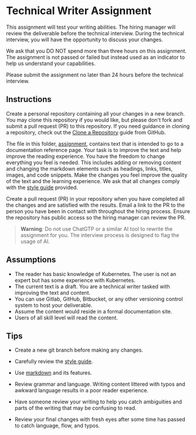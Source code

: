 # Technical Writer Assignment

This assignment will test your writing abilities. The hiring manager will review the deliverable before the technical interview. During the technical interview, you will have the opportunity to discuss your changes.

We ask that you DO NOT spend more than three hours on this assignment. The assignment is not passed or failed but instead used as an indicator to help us understand your capabilities. 

Please submit the assignment no later than 24 hours before the technical interview.

## Instructions

Create a personal repository containing all your changes in a new branch. You may clone this repository if you would like, but please don't fork and submit a pull request (PR) to this repository. If you need guidance in cloning a repository, check out the [Clone a Repository](https://docs.github.com/en/repositories/creating-and-managing-repositories/cloning-a-repository) guide from GitHub.

The file in this folder, [assignment](assignment.md), contains text that is intended to go to a documentation reference page. Your task is to improve the text and help improve the reading experience. You have the freedom to change everything you feel is needed. This includes adding or removing content and changing the markdown elements such as headings, links, titles, images, and code snippets. Make the changes you feel improve the quality of the text and the learning experience. We ask that all changes comply with the [style guide](/style_guide.md) provided.

Create a pull request (PR) in your repository when you have completed all the changes and are satisfied with the results. Email a link to the PR to the person you have been in contact with throughout the hiring process. Ensure the repository has public access so the hiring manager can review the PR. 

>**Warning**: Do not use ChatGTP or a similar AI tool to rewrite the assignment for you. The interview process is designed to flag the usage of AI.


## Assumptions
- The reader has basic knowledge of Kubernetes. The user is not an expert but has some experience with Kubernetes.
- The current text is a draft. You are a technical writer tasked with improving the text and content.
- You can use Gitlab, GitHub, Bitbucket, or any other versioning control system to host your deliverable.
- Assume the content would reside in a formal documentation site.
- Users of all skill level will read the content.

## Tips

- Create a new git branch before making any changes.

- Carefully review the [style guide](../style_guide.md).

- Use [markdown](https://www.markdownguide.org/) and its features.

- Review grammar and language. Writing content littered with typos and awkward language results in a poor reader experience.

- Have someone review your writing to help you catch ambiguities and parts of the writing that may be confusing to read. 

- Review your final changes with fresh eyes after some time has passed to catch language, flow, and typos.
